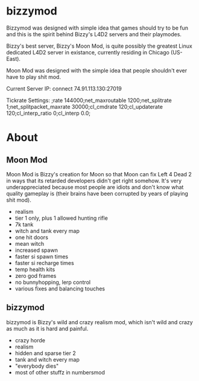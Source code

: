 # bizzymod
Bizzymod was designed with simple idea that games should try to be fun and this is the spirit behind Bizzy's L4D2 servers and their playmodes.

Bizzy's best server, Bizzy's Moon Mod, is quite possibly the greatest Linux dedicated L4D2 server in existance, currently residing in Chicago (US-East).

Moon Mod was designed with the simple idea that people shouldn't ever have to play shit mod.

Current Server IP:
connect 74.91.113.130:27019

Tickrate Settings:
;rate 144000;net_maxroutable 1200;net_splitrate 1;net_splitpacket_maxrate 30000;cl_cmdrate 120;cl_updaterate 120;cl_interp_ratio 0;cl_interp 0.0;

# About
## Moon Mod
Moon Mod is Bizzy's creation for Moon so that Moon can fix Left 4 Dead 2 in ways that its retarded developers didn't get right somehow. It's very underappreciated because most people are idiots and don't know what quality gameplay is (their brains have been corrupted by years of playing shit mod).

  * realism
  * tier 1 only, plus 1 allowed hunting rifle
  * 7k tank
  * witch and tank every map
  * one hit doors
  * mean witch
  * increased spawn
  * faster si spawn times
  * faster si recharge times
  * temp health kits
  * zero god frames
  * no bunnyhopping, lerp control
  * various fixes and balancing touches 

## bizzymod
bizzymod is Bizzy's wild and crazy realism mod, which isn't wild and crazy as much as it is hard and painful.
  * crazy horde
  * realism
  * hidden and sparse tier 2
  * tank and witch every map
  * "everybody dies"
  * most of other stuffz in numbersmod